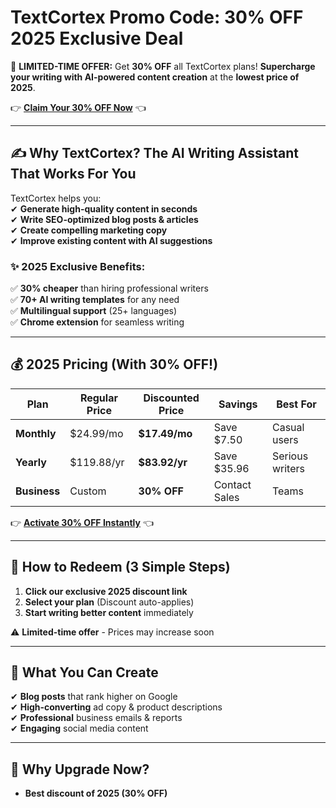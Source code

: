 #  TextCortex Promo Code: 30% OFF 2025 Exclusive Deal  

🚀 **LIMITED-TIME OFFER:** Get **30% OFF** all TextCortex plans! **Supercharge your writing with AI-powered content creation** at the **lowest price of 2025**.  

👉 **[Claim Your 30% OFF Now](https://textcortex.com/?via=439cf4)** 👈  

---

## **✍️ Why TextCortex? The AI Writing Assistant That Works For You**  

TextCortex helps you:  
✔ **Generate high-quality content in seconds**  
✔ **Write SEO-optimized blog posts & articles**  
✔ **Create compelling marketing copy**  
✔ **Improve existing content with AI suggestions**  

### **✨ 2025 Exclusive Benefits:**  
✅ **30% cheaper** than hiring professional writers  
✅ **70+ AI writing templates** for any need  
✅ **Multilingual support** (25+ languages)  
✅ **Chrome extension** for seamless writing  

---

## **💰 2025 Pricing (With 30% OFF!)**  

| Plan | Regular Price | Discounted Price | Savings | Best For |  
|------|--------------|------------------|---------|----------|  
| **Monthly** | $24.99/mo | **$17.49/mo** | Save $7.50 | Casual users |  
| **Yearly** | $119.88/yr | **$83.92/yr** | Save $35.96 | Serious writers |  
| **Business** | Custom | **30% OFF** | Contact Sales | Teams |  

👉 **[Activate 30% OFF Instantly](https://textcortex.com/?via=439cf4)** 👈  

---

## **🎁 How to Redeem (3 Simple Steps)**  
1. **Click our exclusive 2025 discount link**  
2. **Select your plan** (Discount auto-applies)  
3. **Start writing better content** immediately  

⚠️ **Limited-time offer** - Prices may increase soon  

---

## **🚀 What You Can Create**  
✔ **Blog posts** that rank higher on Google  
✔ **High-converting** ad copy & product descriptions  
✔ **Professional** business emails & reports  
✔ **Engaging** social media content  

---

## **💎 Why Upgrade Now?**  
- **Best discount of 2025 (30% OFF)**
